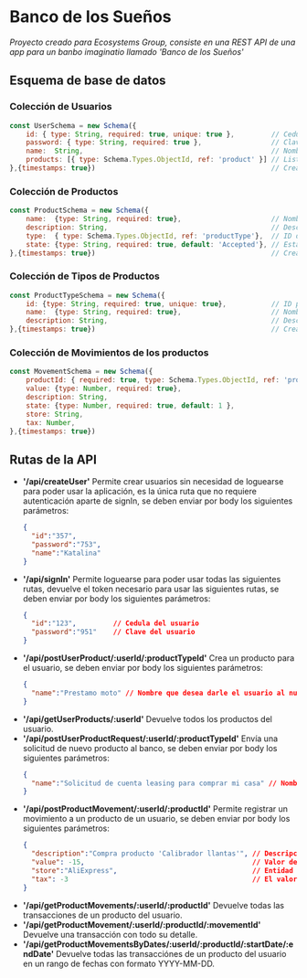 # Banco de los Sueños

_Proyecto creado para Ecosystems Group, consiste en una REST API de una app para un banbo imaginatio llamado 'Banco de los Sueños'_



## Esquema de base de datos

### Colección de Usuarios
```js
const UserSchema = new Schema({
    id: { type: String, required: true, unique: true },         // Cedula del usuario
    password: { type: String, required: true },                 // Clave del usuario, se guarda encriptada
    name:  String,                                              // Nombre del usuario
    products: [{ type: Schema.Types.ObjectId, ref: 'product' }] // Lista de IDS de los productos del usuario 
},{timestamps: true})                                           // Crea los campos createdAt y updatedAt
```

### Colección de Productos
```js
const ProductSchema = new Schema({
    name:  {type: String, required: true},                      // Nombre que le dió el usuario al su producto
    description: String,                                        // Descripcion que le dió el usuario a su producto
    type:  { type: Schema.Types.ObjectId, ref: 'productType'},  // ID de el tipo de producto
    state: {type: String, required: true, default: 'Accepted'}, // Estado actual del producto, puede tener los valores: 'Accepted' y 'Pending'
},{timestamps: true})                                           // Crea los campos createdAt y updatedAt
```

### Colección de Tipos de Productos
```js
const ProductTypeSchema = new Schema({
    id: {type: String, required: true, unique: true},           // ID propio que identifica los tipos de productos, puede tener los valores: 'account', 'leasing', 'easyCredit' y 'creditCard'
    name:  {type: String, required: true},                      // Nombre del tipo de producto
    description: String,                                        // Descripcion del tipo de producto
},{timestamps: true})                                           // Crea los campos createdAt y updatedAt
```

### Colección de Movimientos de los productos
```js
const MovementSchema = new Schema({
    productId: { required: true, type: Schema.Types.ObjectId, ref: 'product' }, // ID del producto al que pertenece el movimiento
    value: {type: Number, required: true},                                      // Valor del movimiento, puede contener valores negativos que representan salidas 
    description: String,                                                        // Descripción de la transaccion dada por la entidad que genero el movimiento
    state: {type: Number, required: true, default: 1 },                         // Estado de la transacción, puede tener el valor: 1:'Accepted'
    store: String,                                                              // Entidad o tienda donde se realizó la transacción 
    tax: Number,                                                                // El valor del impuesto de la transacción
},{timestamps: true})                                                           // Crea los campos createdAt y updatedAt
```



## Rutas de la API
* **'/api/createUser'** Permite crear usuarios sin necesidad de loguearse para poder usar la aplicación, 
  es la única ruta que no requiere autenticación aparte de signIn, se deben enviar por body los 
  siguientes parámetros:
  ```json
  {
    "id":"357",
    "password":"753",
    "name":"Katalina"
  }
* **'/api/signIn'** Permite loguearse para poder usar todas las siguientes rutas, devuelve el token 
  necesario para usar las siguientes rutas, se deben enviar por body los siguientes parámetros:
  ```json
  {
    "id":"123",         // Cedula del usuario
    "password":"951"    // Clave del usuario
  }
  ```
* **'/api/postUserProduct/:userId/:productTypeId'** Crea un producto para el usuario, se deben enviar por 
  body los siguientes parámetros:
  ```json
  {
    "name":"Prestamo moto" // Nombre que desea darle el usuario al nuevo producto
  }
  ```
* **'/api/getUserProducts/:userId'** Devuelve todos los productos del usuario.
* **'/api/postUserProductRequest/:userId/:productTypeId'** Envía una solicitud de nuevo producto al banco, 
  se deben enviar por body los siguientes parámetros: 
  ```json 
  {
    "name":"Solicitud de cuenta leasing para comprar mi casa" // Nombre que desea darle el usuario al nuevo producto
  }
  ```
* **'/api/postProductMovement/:userId/:productId'** Permite registrar un movimiento a un producto de un 
  usuario, se deben enviar por body los siguientes parámetros: 
  ```json
  {
    "description":"Compra producto 'Calibrador llantas'", // Descripción de la transaccion dada por la entidad que genero el movimiento  
    "value": -15,                                         // Valor del movimiento, puede contener valores negativos que representan salidas 
    "store":"AliExpress",                                 // Entidad o tienda donde se realizó la transacción 
    "tax": -3                                             // El valor del impuesto de la transacción
  }
  ```
* **'/api/getProductMovements/:userId/:productId'** Devuelve todas las transacciones de un producto del 
  usuario.
* **'/api/getProductMovement/:userId/:productId/:movementId'** Devuelve una transacción con todo su 
  detalle.
* **'/api/getProductMovementsByDates/:userId/:productId/:startDate/:endDate'** Devuelve todas las 
  transacciónes de un producto del usuario en un rango de fechas con formato YYYY-MM-DD.


  


